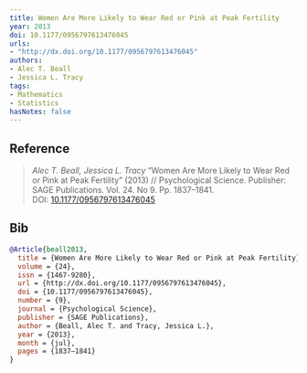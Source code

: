 ```yaml
---
title: Women Are More Likely to Wear Red or Pink at Peak Fertility
year: 2013
doi: 10.1177/0956797613476045
urls:
- "http://dx.doi.org/10.1177/0956797613476045"
authors:
- Alec T. Beall
- Jessica L. Tracy
tags:
- Mathematics
- Statistics
hasNotes: false
---
```


## Reference

> <i>Alec T. Beall, Jessica L. Tracy</i> “Women Are More Likely to Wear Red or Pink at Peak Fertility” (2013) // Psychological Science. Publisher: SAGE Publications. Vol.&nbsp;24. No&nbsp;9. Pp.&nbsp;1837–1841. DOI:&nbsp;<a href='https://doi.org/10.1177/0956797613476045'>10.1177/0956797613476045</a>

## Bib

```bib
@Article{beall2013,
  title = {Women Are More Likely to Wear Red or Pink at Peak Fertility},
  volume = {24},
  issn = {1467-9280},
  url = {http://dx.doi.org/10.1177/0956797613476045},
  doi = {10.1177/0956797613476045},
  number = {9},
  journal = {Psychological Science},
  publisher = {SAGE Publications},
  author = {Beall, Alec T. and Tracy, Jessica L.},
  year = {2013},
  month = {jul},
  pages = {1837–1841}
}
```
